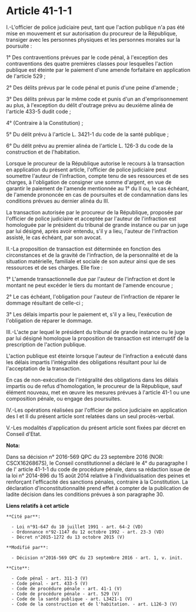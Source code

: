 # Article 41-1-1

I.-L'officier de police judiciaire peut, tant que l'action publique n'a pas été mise en mouvement et sur autorisation du
procureur de la République, transiger avec les personnes physiques et les personnes morales sur la poursuite : 

1° Des contraventions prévues par le code pénal, à l'exception des contraventions des quatre premières classes pour
lesquelles l'action publique est éteinte par le paiement d'une amende forfaitaire en application de l'article 529 ; 

2° Des délits prévus par le code pénal et punis d'une peine d'amende ; 

3° Des délits prévus par le même code et punis d'un an d'emprisonnement au plus, à l'exception du délit d'outrage prévu au
deuxième alinéa de l'article 433-5 dudit code ; 

4° (Contraire à la Constitution) ;

5° Du délit prévu à l'article L. 3421-1 du code de la santé publique ; 

6° Du délit prévu au premier alinéa de l'article L. 126-3 du code de la construction et de l'habitation. 

Lorsque le procureur de la République autorise le recours à la transaction en application du présent article, l'officier de
police judiciaire peut soumettre l'auteur de l'infraction, compte tenu de ses ressources et de ses charges, à l'obligation de
consigner une somme d'argent, en vue de garantir le paiement de l'amende mentionnée au 1° du II ou, le cas échéant, de
l'amende prononcée en cas de poursuites et de condamnation dans les conditions prévues au dernier alinéa du III. 

La transaction autorisée par le procureur de la République, proposée par l'officier de police judiciaire et acceptée par
l'auteur de l'infraction est homologuée par le président du tribunal de grande instance ou par un juge par lui désigné, après
avoir entendu, s'il y a lieu, l'auteur de l'infraction assisté, le cas échéant, par son avocat. 

II.-La proposition de transaction est déterminée en fonction des circonstances et de la gravité de l'infraction, de la
personnalité et de la situation matérielle, familiale et sociale de son auteur ainsi que de ses ressources et de ses charges.
Elle fixe : 

1° L'amende transactionnelle due par l'auteur de l'infraction et dont le montant ne peut excéder le tiers du montant de
l'amende encourue ; 

2° Le cas échéant, l'obligation pour l'auteur de l'infraction de réparer le dommage résultant de celle-ci ; 

3° Les délais impartis pour le paiement et, s'il y a lieu, l'exécution de l'obligation de réparer le dommage. 

III.-L'acte par lequel le président du tribunal de grande instance ou le juge par lui désigné homologue la proposition de
transaction est interruptif de la prescription de l'action publique. 

L'action publique est éteinte lorsque l'auteur de l'infraction a exécuté dans les délais impartis l'intégralité des
obligations résultant pour lui de l'acceptation de la transaction. 

En cas de non-exécution de l'intégralité des obligations dans les délais impartis ou de refus d'homologation, le procureur de
la République, sauf élément nouveau, met en œuvre les mesures prévues à l'article 41-1 ou une composition pénale, ou engage
des poursuites. 

IV.-Les opérations réalisées par l'officier de police judiciaire en application des I et II du présent article sont relatées
dans un seul procès-verbal. 

V.-Les modalités d'application du présent article sont fixées par décret en Conseil d'Etat.

**Nota:**

Dans sa décision n° 2016-569 QPC du 23 septembre 2016 (NOR: CSCX1626867S), le Conseil constitutionnel a déclaré le 4° du
paragraphe I de l' article 41-1-1 du code de procédure pénale, dans sa rédaction issue de la loi n° 2014-896 du 15 août 2014
relative à l'individualisation des peines et renforçant l'efficacité des sanctions pénales, contraire à la Constitution. La
déclaration d'inconstitutionnalité prend effet à compter de la publication de ladite décision dans les conditions prévues à
son paragraphe 30.

**Liens relatifs à cet article**

	**Cité par**:

	  - Loi n°91-647 du 10 juillet 1991 - art. 64-2 (VD)
	  - Ordonnance n°92-1147 du 12 octobre 1992 - art. 23-3 (VD)
	  - Décret n°2015-1272 du 13 octobre 2015 (V)

	**Modifié par**:

	  - Décision n°2016-569 QPC du 23 septembre 2016 - art. 1, v. init.

	**Cite**:

	  - Code pénal - art. 311-3 (V)
	  - Code pénal - art. 433-5 (V)
	  - Code de procédure pénale - art. 41-1 (V)
	  - Code de procédure pénale - art. 529 (V)
	  - Code de la santé publique - art. L3421-1 (V)
	  - Code de la construction et de l'habitation. - art. L126-3 (V)

